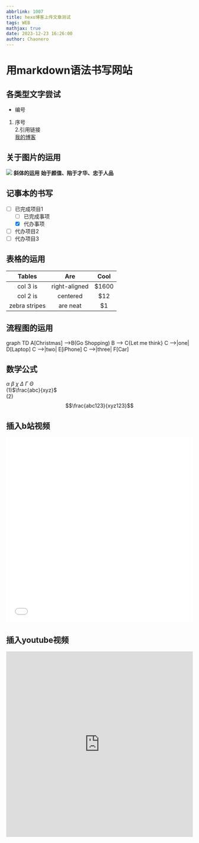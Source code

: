 ```yaml
---
abbrlink: 1007
title: hexo博客上传文章测试
tags: WEB
mathjax: true
date: 2023-12-23 16:26:00
author: Chaonero 
---
```


# 用markdown语法书写网站
## 各类型文字尝试
- 编号
1. 序号  
2.引用链接  
[我的博客](https://monikao3o.github.io/)

## 关于图片的运用  
![](https://pic2.zhimg.com/v2-71206f46456cf30360d7ea186ccc3563_b.jpg)
**斜体的运用**
**始于颜值、陷于才华、忠于人品**

## 记事本的书写
- [ ] 已完成项目1
  - [ ] 已完成事项
  - [x] 代办事项
- [ ] 代办项目2
- [ ] 代办项目3  

## 表格的运用  
|    Tables     |      Are      | Cool  |
| :-----------: | :-----------: | :---: |
|   col 3 is    | right-aligned | $1600 |
|   col 2 is    |   centered    |  $12  |
| zebra stripes |   are neat    |  $1   |

## 流程图的运用  
graph TD
    A[Christmas] -->B(Go Shopping)
    B --> C{Let me think}
    C -->|one| D[Laptop]
    C -->|two| E[iPhone]
    C -->|three| F[Car]  

## 数学公式  
$\alpha$
$\beta$
$\chi$
$\Delta$
$\Gamma$
$\Theta$    
(1)$\frac{abc}{xyz}$  
(2)$$\frac{abc123}{xyz123}$$

## 插入b站视频
<iframe src="//player.bilibili.com/player.html?aid=42467871&bvid=BV1Cb411677C&cid=74518805&p=1" allowfullscreen="allowfullscreen" width="100%" height="500" scrolling="no" frameborder="0" sandbox="allow-top-navigation allow-same-origin allow-forms allow-scripts"> </iframe>

## 插入youtube视频
<iframe width="100%" height="500" src="https://www.youtube.com/embed/qyO7aJtWLWs?si=T7MkKnRVTlcX1SQ-" title="YouTube video player" frameborder="0" allow="accelerometer; autoplay; clipboard-write; encrypted-media; gyroscope; picture-in-picture; web-share" allowfullscreen></iframe>
